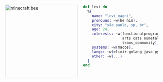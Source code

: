 <img src="https://media.tenor.com/KCVGTvWtkUAAAAAi/minecraft-minecraft-bee.gif"
     alt="minecraft bee"
     height="240px"
     align="left" />

```elixir
  def levi do
    %{
      name: "levi magni",
      pronouns: ~w(he him),
      city: "são paulo, sp, br",
      age: 24,
      interests: ~w(functionalprogramming open_source
                    arts cats numetal minecraft
                    trans_community),
      systems: ~w(macos),
      langs: ~w(elixir golang java python),
      other: ~w(...)
    }
  end
```


